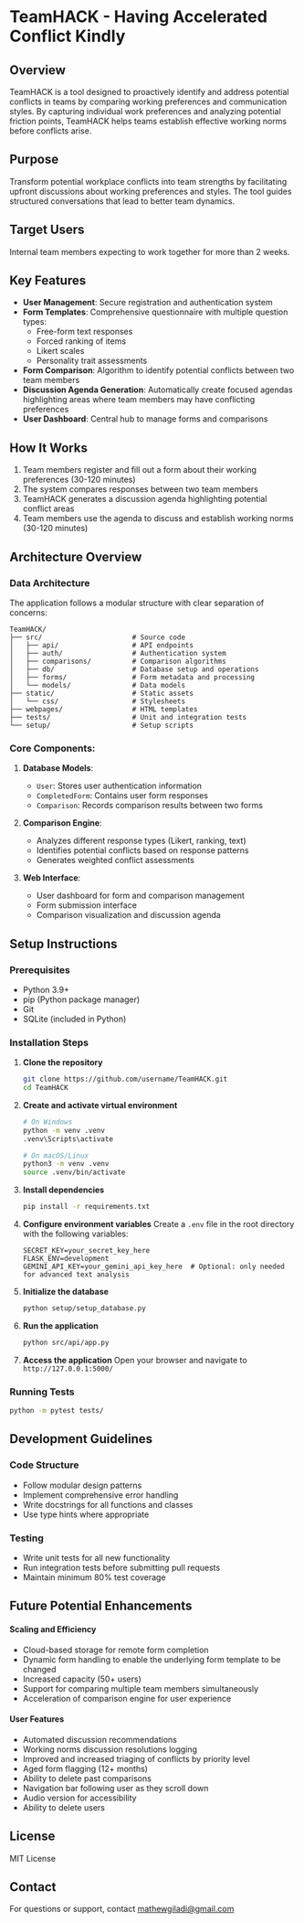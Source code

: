 # TeamHACK - Having Accelerated Conflict Kindly

## Overview
TeamHACK is a tool designed to proactively identify and address potential conflicts in teams by comparing working preferences and communication styles. By capturing individual work preferences and analyzing potential friction points, TeamHACK helps teams establish effective working norms before conflicts arise.

## Purpose
Transform potential workplace conflicts into team strengths by facilitating upfront discussions about working preferences and styles. The tool guides structured conversations that lead to better team dynamics.

## Target Users
Internal team members expecting to work together for more than 2 weeks.

## Key Features
- **User Management**: Secure registration and authentication system
- **Form Templates**: Comprehensive questionnaire with multiple question types:
  - Free-form text responses
  - Forced ranking of items
  - Likert scales
  - Personality trait assessments
- **Form Comparison**: Algorithm to identify potential conflicts between two team members
- **Discussion Agenda Generation**: Automatically create focused agendas highlighting areas where team members may have conflicting preferences
- **User Dashboard**: Central hub to manage forms and comparisons

## How It Works
1. Team members register and fill out a form about their working preferences (30-120 minutes)
2. The system compares responses between two team members
3. TeamHACK generates a discussion agenda highlighting potential conflict areas
4. Team members use the agenda to discuss and establish working norms (30-120 minutes)

## Architecture Overview

### Data Architecture
The application follows a modular structure with clear separation of concerns:

```
TeamHACK/
├── src/                      # Source code
│   ├── api/                  # API endpoints
│   ├── auth/                 # Authentication system
│   ├── comparisons/          # Comparison algorithms
│   ├── db/                   # Database setup and operations
│   ├── forms/                # Form metadata and processing
│   └── models/               # Data models
├── static/                   # Static assets
│   └── css/                  # Stylesheets
├── webpages/                 # HTML templates
├── tests/                    # Unit and integration tests
└── setup/                    # Setup scripts
```

### Core Components:
1. **Database Models**:
   - `User`: Stores user authentication information
   - `CompletedForm`: Contains user form responses
   - `Comparison`: Records comparison results between two forms

2. **Comparison Engine**:
   - Analyzes different response types (Likert, ranking, text)
   - Identifies potential conflicts based on response patterns
   - Generates weighted conflict assessments

3. **Web Interface**:
   - User dashboard for form and comparison management
   - Form submission interface
   - Comparison visualization and discussion agenda

## Setup Instructions

### Prerequisites
- Python 3.9+ 
- pip (Python package manager)
- Git
- SQLite (included in Python)

### Installation Steps

1. **Clone the repository**
   ```bash
   git clone https://github.com/username/TeamHACK.git
   cd TeamHACK
   ```

2. **Create and activate virtual environment**
   ```bash
   # On Windows
   python -m venv .venv
   .venv\Scripts\activate

   # On macOS/Linux
   python3 -m venv .venv
   source .venv/bin/activate
   ```

3. **Install dependencies**
   ```bash
   pip install -r requirements.txt
   ```

4. **Configure environment variables**
   Create a `.env` file in the root directory with the following variables:
   ```
   SECRET_KEY=your_secret_key_here
   FLASK_ENV=development
   GEMINI_API_KEY=your_gemini_api_key_here  # Optional: only needed for advanced text analysis
   ```

5. **Initialize the database**
   ```bash
   python setup/setup_database.py
   ```

6. **Run the application**
   ```bash
   python src/api/app.py
   ```

7. **Access the application**
   Open your browser and navigate to `http://127.0.0.1:5000/`

### Running Tests
```bash
python -m pytest tests/
```

## Development Guidelines

### Code Structure
- Follow modular design patterns
- Implement comprehensive error handling
- Write docstrings for all functions and classes
- Use type hints where appropriate

### Testing
- Write unit tests for all new functionality
- Run integration tests before submitting pull requests
- Maintain minimum 80% test coverage

## Future Potential Enhancements

#### Scaling and Efficiency
- Cloud-based storage for remote form completion
- Dynamic form handling to enable the underlying form template to be changed
- Increased capacity (50+ users)
- Support for comparing multiple team members simultaneously
- Acceleration of comparison engine for user experience

#### User Features
- Automated discussion recommendations
- Working norms discussion resolutions logging
- Improved and increased triaging of conflicts by priority level
- Aged form flagging (12+ months)
- Ability to delete past comparisons
- Navigation bar following user as they scroll down 
- Audio version for accessibility
- Ability to delete users

## License
MIT License

## Contact
For questions or support, contact mathewgiladi@gmail.com